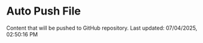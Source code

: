 # Auto Push File

Content that will be pushed to GitHub repository.
Last updated: 07/04/2025, 02:50:16 PM